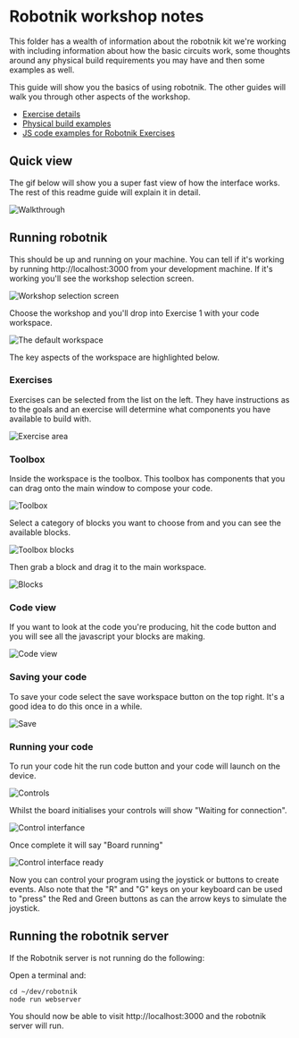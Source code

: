 # Robotnik workshop notes

This folder has a wealth of information about the robotnik kit we're working
with including information about how the basic circuits work, some thoughts
around any physical build requirements you may have and then some examples as
well.

This guide will show you the basics of using robotnik. The other guides will
walk you through other aspects of the workshop.

* [Exercise details](./exercises/README.md)
* [Physical build examples](./physical/README.md)
* [JS code examples for Robotnik Exercises](./code/README.md)

## Quick view

The gif below will show you a super fast view of how the interface works. The
rest of this readme guide will explain it in detail.

![Walkthrough](./images/robotnik.gif)


## Running robotnik

This should be up and running on your machine. You can tell if it's working
by running http://localhost:3000 from your development machine. If it's working
you'll see the workshop selection screen.

![Workshop selection screen](./images/workshop-list.png)

Choose the workshop and you'll drop into Exercise 1 with your code workspace.

![The default workspace](./images/workspace.png)

The key aspects of the workspace are highlighted below.

### Exercises

Exercises can be selected from the list on the left. They have instructions
as to the goals and an exercise will determine what components you have
available to build with.

![Exercise area](./images/workspace-exercises.png)

### Toolbox

Inside the workspace is the toolbox. This toolbox has components that you can
drag onto the main window to compose your code.

![Toolbox](./images/workspace-toolbox.png)

Select a category of blocks you want to choose from and you can see the available
blocks.

![Toolbox blocks](./images/workspace-toolbox-blocks.png)

Then grab a block and drag it to the main workspace.

![Blocks](./images/workspace-blocks.png)

### Code view

If you want to look at the code you're producing, hit the code button and you
will see all the javascript your blocks are making.

![Code view](./images/workspace-codeview.png)

### Saving your code

To save your code select the save workspace button on the top right. It's a
good idea to do this once in a while.

![Save](./images/workspace-save.png)

### Running your code

To run your code hit the run code button and your code will launch on the
device.

![Controls](./images/workspace-run.png)

Whilst the board initialises your controls will show "Waiting for connection".

![Control interfance](./images/running-controls.png)

Once complete it will say "Board running"

![Control interface ready](./images/controls-now-running.png)

Now you can control your program using the joystick or buttons to create events.
Also note that the "R" and "G" keys on your keyboard can be used to "press" the
Red and Green buttons as can the arrow keys to simulate the joystick.

## Running the robotnik server

If the Robotnik server is not running do the following:

Open a terminal and:

```
cd ~/dev/robotnik
node run webserver
```

You should now be able to visit http://localhost:3000 and the robotnik server
will run.
